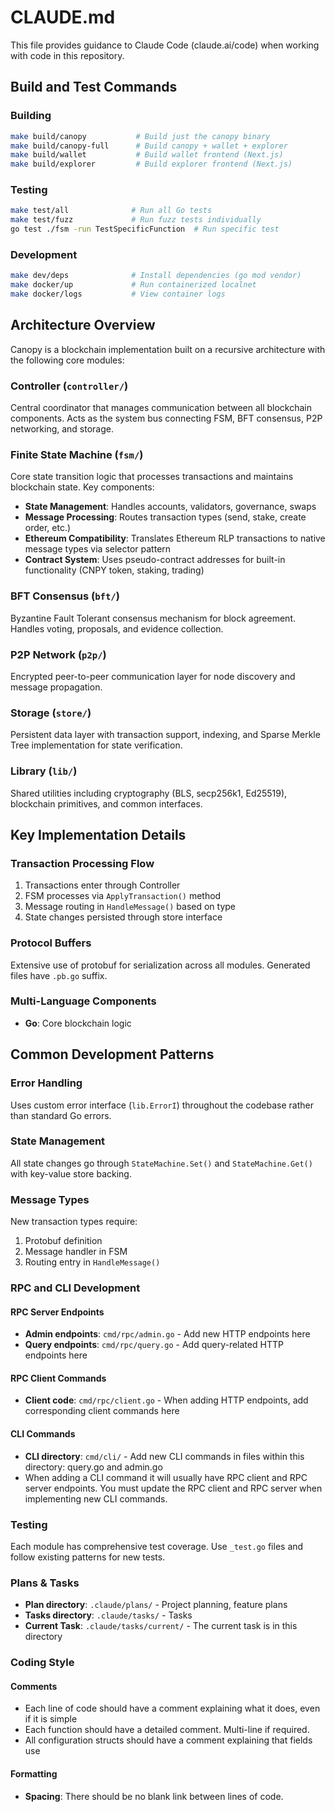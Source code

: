 # CLAUDE.md

This file provides guidance to Claude Code (claude.ai/code) when working with code in this repository.

## Build and Test Commands

### Building
```bash
make build/canopy           # Build just the canopy binary
make build/canopy-full      # Build canopy + wallet + explorer
make build/wallet           # Build wallet frontend (Next.js)
make build/explorer         # Build explorer frontend (Next.js)
```

### Testing
```bash
make test/all              # Run all Go tests
make test/fuzz             # Run fuzz tests individually
go test ./fsm -run TestSpecificFunction  # Run specific test
```

### Development
```bash
make dev/deps              # Install dependencies (go mod vendor)
make docker/up             # Run containerized localnet
make docker/logs           # View container logs
```

## Architecture Overview

Canopy is a blockchain implementation built on a recursive architecture with the following core modules:

### Controller (`controller/`)
Central coordinator that manages communication between all blockchain components. Acts as the system bus connecting FSM, BFT consensus, P2P networking, and storage.

### Finite State Machine (`fsm/`)
Core state transition logic that processes transactions and maintains blockchain state. Key components:
- **State Management**: Handles accounts, validators, governance, swaps
- **Message Processing**: Routes transaction types (send, stake, create order, etc.)
- **Ethereum Compatibility**: Translates Ethereum RLP transactions to native message types via selector pattern
- **Contract System**: Uses pseudo-contract addresses for built-in functionality (CNPY token, staking, trading)

### BFT Consensus (`bft/`)
Byzantine Fault Tolerant consensus mechanism for block agreement. Handles voting, proposals, and evidence collection.

### P2P Network (`p2p/`)
Encrypted peer-to-peer communication layer for node discovery and message propagation.

### Storage (`store/`)
Persistent data layer with transaction support, indexing, and Sparse Merkle Tree implementation for state verification.

### Library (`lib/`)
Shared utilities including cryptography (BLS, secp256k1, Ed25519), blockchain primitives, and common interfaces.

## Key Implementation Details

### Transaction Processing Flow
1. Transactions enter through Controller
2. FSM processes via `ApplyTransaction()` method
3. Message routing in `HandleMessage()` based on type
4. State changes persisted through store interface

### Protocol Buffers
Extensive use of protobuf for serialization across all modules. Generated files have `.pb.go` suffix.

### Multi-Language Components
- **Go**: Core blockchain logic

## Common Development Patterns

### Error Handling
Uses custom error interface (`lib.ErrorI`) throughout the codebase rather than standard Go errors.

### State Management
All state changes go through `StateMachine.Set()` and `StateMachine.Get()` with key-value store backing.

### Message Types
New transaction types require:
1. Protobuf definition
2. Message handler in FSM
3. Routing entry in `HandleMessage()`

### RPC and CLI Development

#### RPC Server Endpoints
- **Admin endpoints**: `cmd/rpc/admin.go` - Add new HTTP endpoints here
- **Query endpoints**: `cmd/rpc/query.go` - Add query-related HTTP endpoints here

#### RPC Client Commands
- **Client code**: `cmd/rpc/client.go` - When adding HTTP endpoints, add corresponding client commands here

#### CLI Commands
- **CLI directory**: `cmd/cli/` - Add new CLI commands in files within this directory: query.go and admin.go
- When adding a CLI command it will usually have RPC client and RPC server endpoints. You must update the RPC client and RPC server when implementing new CLI commands.

### Testing
Each module has comprehensive test coverage. Use `_test.go` files and follow existing patterns for new tests.

### Plans & Tasks
- **Plan directory**: `.claude/plans/` - Project planning, feature plans
- **Tasks directory**: `.claude/tasks/` - Tasks
- **Current Task**: `.claude/tasks/current/` - The current task is in this directory

### Coding Style
#### Comments
- Each line of code should have a comment explaining what it does, even if it is simple
- Each function should have a detailed comment. Multi-line if required.
- All configuration structs should have a comment explaining that fields use

#### Formatting
- **Spacing**: There should be no blank link between lines of code.
